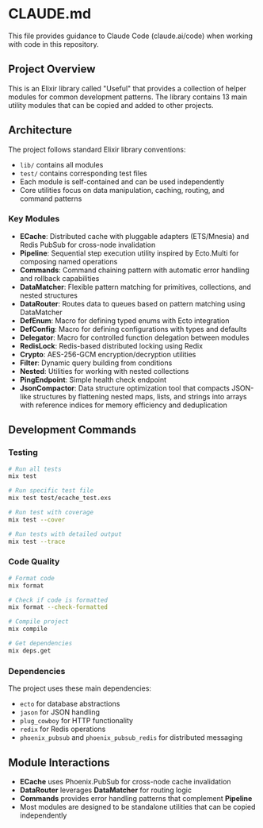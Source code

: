 # CLAUDE.md

This file provides guidance to Claude Code (claude.ai/code) when working with code in this repository.

## Project Overview

This is an Elixir library called "Useful" that provides a collection of helper modules for common development patterns. The library contains 13 main utility modules that can be copied and added to other projects.

## Architecture

The project follows standard Elixir library conventions:
- `lib/` contains all modules
- `test/` contains corresponding test files
- Each module is self-contained and can be used independently
- Core utilities focus on data manipulation, caching, routing, and command patterns

### Key Modules

- **ECache**: Distributed cache with pluggable adapters (ETS/Mnesia) and Redis PubSub for cross-node invalidation
- **Pipeline**: Sequential step execution utility inspired by Ecto.Multi for composing named operations
- **Commands**: Command chaining pattern with automatic error handling and rollback capabilities
- **DataMatcher**: Flexible pattern matching for primitives, collections, and nested structures
- **DataRouter**: Routes data to queues based on pattern matching using DataMatcher
- **DefEnum**: Macro for defining typed enums with Ecto integration
- **DefConfig**: Macro for defining configurations with types and defaults
- **Delegator**: Macro for controlled function delegation between modules
- **RedisLock**: Redis-based distributed locking using Redix
- **Crypto**: AES-256-GCM encryption/decryption utilities
- **Filter**: Dynamic query building from conditions
- **Nested**: Utilities for working with nested collections
- **PingEndpoint**: Simple health check endpoint
- **JsonCompactor**: Data structure optimization tool that compacts JSON-like structures by flattening nested maps, lists, and strings into arrays with reference indices for memory efficiency and deduplication

## Development Commands

### Testing
```bash
# Run all tests
mix test

# Run specific test file
mix test test/ecache_test.exs

# Run test with coverage
mix test --cover

# Run tests with detailed output
mix test --trace
```

### Code Quality
```bash
# Format code
mix format

# Check if code is formatted
mix format --check-formatted

# Compile project
mix compile

# Get dependencies
mix deps.get
```

### Dependencies
The project uses these main dependencies:
- `ecto` for database abstractions
- `jason` for JSON handling
- `plug_cowboy` for HTTP functionality
- `redix` for Redis operations
- `phoenix_pubsub` and `phoenix_pubsub_redis` for distributed messaging

## Module Interactions

- **ECache** uses Phoenix.PubSub for cross-node cache invalidation
- **DataRouter** leverages **DataMatcher** for routing logic
- **Commands** provides error handling patterns that complement **Pipeline**
- Most modules are designed to be standalone utilities that can be copied independently